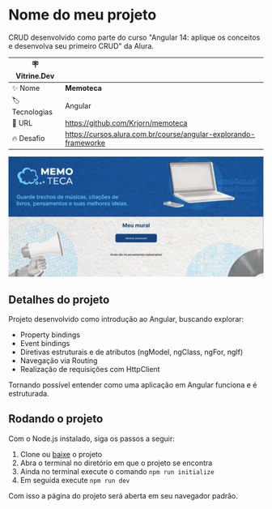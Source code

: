 # Nome do meu projeto

CRUD desenvolvido como parte do curso "Angular 14: aplique os conceitos e desenvolva seu primeiro CRUD" da Alura.

| :placard: Vitrine.Dev ||
| ------------- | --- |
| :sparkles: Nome | **Memoteca**
| :label: Tecnologias | Angular
| :rocket: URL | https://github.com/Krjorn/memoteca
| :fire: Desafio | https://cursos.alura.com.br/course/angular-explorando-frameworke

![](./project.jpg#vitrinedev)

## Detalhes do projeto


Projeto desenvolvido como introdução ao Angular, buscando explorar:

- Property bindings
- Event bindings
- Diretivas estruturais e de atributos (ngModel, ngClass, ngFor, ngIf)
- Navegação via Routing
- Realização de requisições com HttpClient

Tornando possível entender como uma aplicação em Angular funciona e é estruturada.

## Rodando o projeto

Com o Node.js instalado, siga os passos a seguir:

1. Clone ou [baixe](https://github.com/Krjorn/memoteca/archive/refs/heads/main.zip) o projeto
2. Abra o terminal no diretório em que o projeto se encontra
3. Ainda no terminal execute o comando `npm run initialize`
4. Em seguida execute `npm run dev`

Com isso a página do projeto será aberta em seu navegador padrão.
